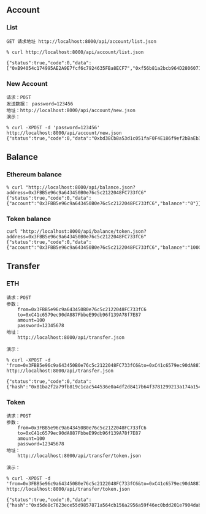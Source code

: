 
## Account 

### List

	GET 请求地址 http://localhost:8000/api/account/list.json

    % curl http://localhost:8000/api/account/list.json

    {"status":true,"code":0,"data":["0xB94054c174995AE2A9E7fcf6c7924635FBa8ECF7","0xf56b81a2bcb964D2806071e9Be4289A5559BB0fA","0x997e5CA600E19447D0B82aFBf9c7F00De2B39B16","0x538b392D57d867A57eE8Eed05737cB08B4691302","0xD5EEaE04932DbC2E65B948A76A6Cdfd44323A5Dd","0x73eA28ba674a1a207cC03e262C7092a8881Feec8"]}

### New Account
	
	请求：POST
	发送数据： password=123456  
	地址：http://localhost:8000/api/account/new.json
	演示：
	
    % curl -XPOST -d 'password=123456' http://localhost:8000/api/account/new.json
    {"status":true,"code":0,"data":"0xbd38Cb8a53d1c051faF0F4E186f9ef2bBaEb308A"}

## Balance

### Ethereum balance

    % curl "http://localhost:8000/api/balance.json?address=0x3FBB5e96c9a643450B0e76c5c2122048FC733fC6"
    {"status":true,"code":0,"data":{"account":"0x3FBB5e96c9a643450B0e76c5c2122048FC733fC6","balance":"0"}}%

### Token balance

    curl "http://localhost:8000/api/balance/token.json?address=0x3FBB5e96c9a643450B0e76c5c2122048FC733fC6"
    {"status":true,"code":0,"data":{"account":"0x3FBB5e96c9a643450B0e76c5c2122048FC733fC6","balance":"100000000","name":"NEO"}}

## Transfer

### ETH

	请求：POST
	参数：
		from=0x3FBB5e96c9a643450B0e76c5c2122048FC733fC6
		to=0xC41c6579ec90dA887FbbeE99db96f139A78f7E87
		amount=100
		password=12345678
	地址：
		http://localhost:8000/api/transfer.json
		
	演示：
	
    % curl -XPOST -d 'from=0x3FBB5e96c9a643450B0e76c5c2122048FC733fC6&to=0xC41c6579ec90dA887FbbeE99db96f139A78f7E87&amount=100&password=12345678' http://localhost:8000/api/transfer.json

    {"status":true,"code":0,"data":{"hash":"0x81ba2f2a79fb819c1cac544536e0a4df2d8417b64f3781299213a174a154d4de"}}% 

### Token

	请求：POST
	参数：
		from=0x3FBB5e96c9a643450B0e76c5c2122048FC733fC6
		to=0xC41c6579ec90dA887FbbeE99db96f139A78f7E87
		amount=100
		password=12345678
	地址：
		http://localhost:8000/api/transfer/token.json
		
	演示：

    % curl -XPOST -d 'from=0x3FBB5e96c9a643450B0e76c5c2122048FC733fC6&to=0xC41c6579ec90dA887FbbeE99db96f139A78f7E87&amount=100&password=12345678' http://localhost:8000/api/transfer/token.json
    
    {"status":true,"code":0,"data":{"hash":"0xd5de8c7623ece55d9857871a564cb156a2956a59f46ec0bdd201e7904dabc312"}}
